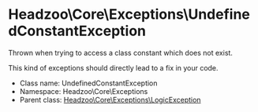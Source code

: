 Headzoo\Core\Exceptions\UndefinedConstantException
===============

Thrown when trying to access a class constant which does not exist.

This kind of exceptions should directly lead to a fix in your code.


* Class name: UndefinedConstantException
* Namespace: Headzoo\Core\Exceptions
* Parent class: [Headzoo\Core\Exceptions\LogicException](Headzoo-Core-Exceptions-LogicException.md)









